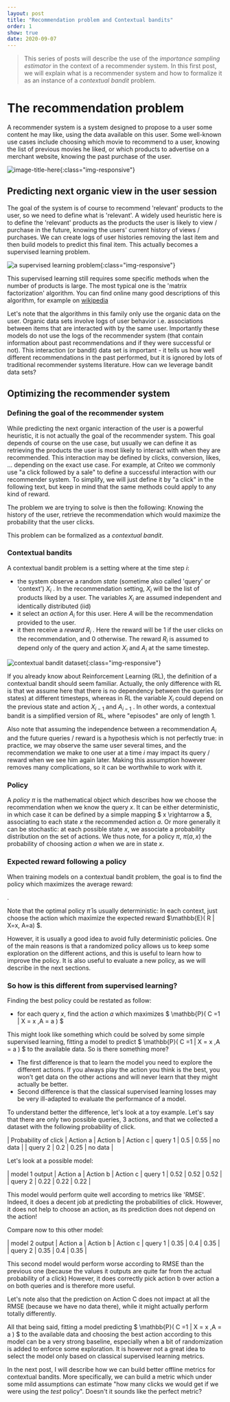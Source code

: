 ```yaml
---
layout: post
title: "Recommendation problem and Contextual bandits"
order: 1
show: true
date: 2020-09-07
---
```


> This series of posts will describe the use of the _importance sampling estimator_ in the context of a recommender system.
In this first post, we will explain what is a recommender system and how to formalize it as an instance of a _contextual bandit_ problem.
<!--more-->

# The recommendation problem

A recommender system is a system designed to propose to a user some content he may like, using the data available on this user.
Some well-known use cases include choosing which movie to recommend to a user, knowing the list of previous movies he liked, or which products to advertise on a merchant website, knowing the past purchase of the user.

![image-title-here]({{site.repo_name}}/assets/images/reco_problem/reco.png){:class="img-responsive"}


## Predicting next organic view in the user session
 
The goal of the system is of course to recommend 'relevant' products to the user, so we need to define what is 'relevant'.
A widely used heuristic here is to define the 'relevant' products as the products the user is likely to  view / purchase in the future, knowing the users' current history of views / purchases.  We can create logs of user histories removing the last item and then build models to predict this final item.  This actually becomes a supervised learning problem.

![a supervised learning problem]({{site.repo_name}}/assets/images/reco_problem/supervised_reco.jpg){:class="img-responsive"}

This supervised learning still requires some specific methods when the number of products is large. The most typical one is the 'matrix factorization' algorithm. You can find online many good descriptions of this algorithm, for example on [wikipedia](https://en.wikipedia.org/wiki/Matrix_factorization_(recommender_systems))

Let's note that the algorithms in this family only use the organic data on the user.  Organic data sets involve logs of user behavior i.e. associations between items that are interacted with by the same user.  Importantly these models do not use the logs of the recommender system (that contain information about past recommendations and if they were successful or not).  This interaction (or bandit) data set is important - it tells us how well different recommendations in the past performed, but it is ignored by lots of traditional recommender systems literature.  How can we leverage bandit data sets?

## Optimizing the recommender system

### Defining the goal of the recommender system

While predicting the next organic interaction of the user is a powerful heuristic, it is not actually the goal of the recommender system.
This goal depends of course on the use case, but usually we can define it as retrieving the products the user is most likely to interact with when they are recommended.
This interaction may be defined by clicks, conversion, likes, ... depending on the exact use case. For example, at Criteo we commonly use "a click followed by a sale" to define a successful interaction with our recommender system.
To simplify, we will just define it by "a click" in the following text, but keep in mind that the same methods could apply to any kind of reward.

The problem we are trying to solve is then the following:
Knowing the history of the user, retrieve the recommendation which would maximize the probability that the user clicks.

This problem can be formalized as a _contextual bandit_. 

### Contextual bandits

A contextual bandit problem is a setting where at the time step $i$:
- the system observe a random _state_ (sometime also called 'query' or 'context') $X_i$ . In the recommendation setting, $X_i$ will be the list of products liked by a user. The variables $X_i$ are assumed independent and identically distributed (iid)
- it select an _action_ $A_i$ for this user. Here $A$ will be the recommendation provided to the user.
- it then receive a _reward_ $R_i$ . Here the reward will be $1$ if the user clicks on the recommendation, and $0$ otherwise. The reward $R_i$ is assumed to depend only of the query and action $X_i$ and $A_i$ at the same timestep.

![contextual bandit dataset]({{site.repo_name}}/assets/images/reco_problem/bandit_dataset.png){:class="img-responsive"}


If you already know about Reinforcement Learning (RL), the definition of a contextual bandit should seem familiar. Actually, the only difference with RL is that we assume here that there is no dependency between the queries (or states) at different timesteps, whereas in RL the variable $X_i$ could depend on the previous state and action $X_{i-1}$ and $A_{i-1}$ . In other words, a contextual bandit is a simplified version of RL, where "episodes" are only of length 1.

Also note that assuming the independence between a recommendation $A_i$ and the future queries / reward is a hypothesis which is not perfectly true: in practice, we may observe the same user several times, and the recommendation we make to one user at a time $i$ may impact its query / reward when we see him again later. Making this assumption however removes many complications, so it can be worthwhile to work with it.

### Policy

A _policy_ $\pi$ is the mathematical object which describes how we choose the recommendation when we know the query $x$.
It can be either deterministic, in which case it can be defined by a simple mapping $ x \rightarrow a $, associating to each state $x$ the recommended action $a$.
Or more generally it can be stochastic: at each possible state $x$, we associate a probability distribution on the set of actions.
We thus note, for a policy $\pi$,  $\pi(a,x)$ the probability of choosing action $a$ when we are in state $x$.


### Expected reward following a policy

When training models on a contextual bandit problem, the goal is to find the policy which maximizes the average reward:

<script type="math/tex; mode=display"> \hat{\pi} = Argmax_{ \pi } \mathbb{E}_X ( \mathbb{E}_{ A \sim \pi } ( \mathbb{E}( R | A = a , X = x ))) </script>.

Note that the optimal policy $\hat{ \pi}$ is usually deterministic: In each context, just choose the action which maximize the expected reward $\mathbb{E}( R \| X=x,  A=a) $.

However, it is usually a good idea to avoid fully deterministic policies. One of the main reasons is that a randomized policy allows us to keep some exploration on the different actions, and this is useful to learn how to improve the policy. It is also useful to evaluate a new policy, as we will describe in the next sections.


### So how is this different from supervised learning?

Finding the best policy could be restated as follow: 

- for each query $x$, find the action $a$ which maximizes $ \mathbb{P}( C =1 \| X = x ,A = a ) $

This might look like something which could be solved by some simple supervised learning, fitting a model to predict $ \mathbb{P}( C =1 \| X = x ,A = a ) $ to the available data. So is there something more?
- The first difference is that to learn the model you need to explore the different actions. If you always play the action you think is the best, you won't get data on the other actions and will never learn that they might actually be better.
- Second difference is that the classical supervised learning losses may be very ill-adapted to evaluate the performance of a model.

To understand better the difference, let's look at a toy example. 
Let's say that there are only two possible queries, 3 actions, and that we collected a dataset with the following probability of click.

| Probability of click   | Action a | Action b | Action c
| query 1 |   0.5   |    0.55   |    no data   | 
| query 2 |   0.2   |    0.25   |    no data   | 


Let's look at a possible model:

| model 1 output   | Action a | Action b | Action c
| query 1 |   0.52   |    0.52   |    0.52  | 
| query 2 |   0.22   |    0.22   |   0.22   | 

This model would perform quite well according to metrics like 'RMSE'. Indeed, it does a decent job at predicting the probabilities of click.
However, it does not help to choose an action, as its prediction does not depend on the action!
 
Compare now to this other model:

|	 model 2 output   | Action a | Action b | Action c
| query 1 |   0.35   |    0.4   |    0.35  | 
| query 2 |   0.35   |    0.4   |    0.35  | 

This second model would perform worse according to RMSE than the previous one (because the values it outputs are quite far from the actual probability of a click)
However, it does correctly pick action b over action a on both queries and is therefore more useful.

Let's note also that the prediction on Action C does not impact at all the RMSE (because we have no data there), while it might actually perform totally differently.
  
  
All that being said, fitting a model predicting $ \mathbb{P}( C =1 \| X = x ,A = a ) $ to the available data and choosing the best action according to this model can be a very strong baseline, especially when a bit of randomization is added to enforce some exploration. It is however not a great idea to select the model only based on classical supervised learning metrics.

In the next post, I will describe how we can build better offline metrics for contextual bandits. More specifically, we can build a metric which under some mild assumptions can estimate "how many clicks we would get if we were using the _test_ policy". Doesn't it sounds like the perfect metric? 

